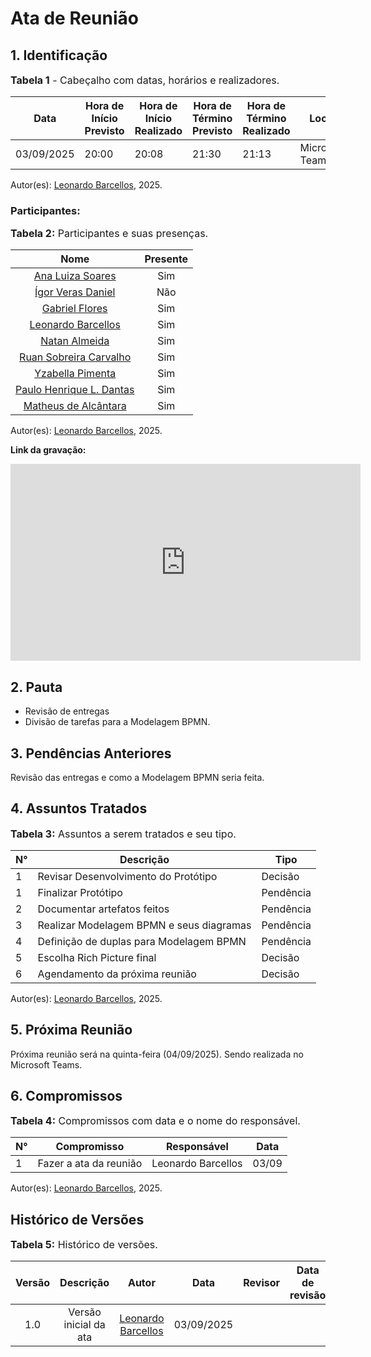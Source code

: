 # Ata de Reunião

## 1. Identificação

<font size="3"><p style="text-align: left">**Tabela 1** - Cabeçalho com datas, horários e realizadores.</p></font>

| Data       | Hora de Início Previsto | Hora de Início Realizado | Hora de Término Previsto | Hora de Término Realizado | Local       | Redator     | Revisor |
|------------|--------------------------|--------------------------|--------------------------|---------------------------|-------------|-------------|--------|
| 03/09/2025 | 20:00                    | 20:08                    | 21:30                    | 21:13                     | Microsoft Teams | [Leonardo Barcellos](https://github.com/oyLeonardo) |  |

Autor(es): [Leonardo Barcellos](https://github.com/oyLeonardo), 2025.

### Participantes: 

<font size="3"><p style="text-align: left">**Tabela 2:** Participantes e suas presenças.</p></font>

| Nome | Presente |
|:----------------:|:-:|
| [Ana Luiza Soares](https://github.com/Ana-Luiza-SC) |Sim|
| [Ígor Veras Daniel](https://github.com/igorvdaniel) |Não|
| [Gabriel Flores](https://github.com/Gabrielfcoelho) |Sim|
| [Leonardo Barcellos](https://github.com/oyLeonardo) |Sim|
| [Natan Almeida](https://github.com/natanalmeida03) |Sim|
| [Ruan Sobreira Carvalho](https://github.com/Ruan-Carvalho) |Sim|
| [Yzabella Pimenta](https://github.com/redjsun) |Sim|
| [Paulo Henrique L. Dantas](https://github.com/Nanashii76) |Sim|
| [Matheus de Alcântara](https://github.com/matheusdealcantara) |Sim|

Autor(es): [Leonardo Barcellos](https://github.com/oyLeonardo), 2025.

**Link da gravação:** 

<iframe width="560" height="315" src="https://www.youtube.com/embed/hIq7IlE832Q?si=XZy9_Q3arvt2elzF" title="YouTube video player" frameborder="0" allow="accelerometer; autoplay; clipboard-write; encrypted-media; gyroscope; picture-in-picture; web-share" referrerpolicy="strict-origin-when-cross-origin" allowfullscreen></iframe>

## 2. Pauta

* Revisão de entregas 
* Divisão de tarefas para a Modelagem BPMN.

## 3. Pendências Anteriores

Revisão das entregas e como a Modelagem BPMN seria feita.

## 4. Assuntos Tratados

<font size="3"><p style="text-align: left">**Tabela 3:** Assuntos a serem tratados e seu tipo.</p></font>

| N° | Descrição | Tipo   |
|----|-----------|--------|
| 1  | Revisar Desenvolvimento do Protótipo | Decisão |
| 1  | Finalizar Protótipo | Pendência |
| 2  | Documentar artefatos feitos | Pendência |
| 3  | Realizar Modelagem BPMN e seus diagramas | Pendência |
| 4  | Definição de duplas para Modelagem BPMN | Pendência |
| 5  | Escolha Rich Picture final | Decisão |
| 6  | Agendamento da próxima reunião | Decisão |

Autor(es): [Leonardo Barcellos](https://github.com/oyLeonardo), 2025.

## 5. Próxima Reunião

Próxima reunião será na quinta-feira (04/09/2025). Sendo realizada no Microsoft Teams. 

## 6. Compromissos

<font size="3"><p style="text-align: left">**Tabela 4:** Compromissos com data e o nome do responsável.</p></font>

| N° | Compromisso | Responsável | Data |
|----|-------------|-------------|------|
| 1  | Fazer a ata da reunião | Leonardo Barcellos | 03/09 |

Autor(es): [Leonardo Barcellos](https://github.com/oyLeonardo), 2025.

## Histórico de Versões

<font size="3"><p style="text-align: left">**Tabela 5:** Histórico de versões.</p></font>

| Versão |               Descrição                |   Autor    |    Data    |    Revisor     | Data de revisão |
| :----: | :------------------------------------: | :--------: | :--------: | :------------: | :-------------: |
|  1.0   | Versão inicial da ata | [Leonardo Barcellos](https://github.com/oyLeonardo) | 03/09/2025 |  |  |